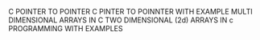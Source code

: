 C POINTER TO POINTER
C PINTER TO POINNTER WITH EXAMPLE
MULTI DIMENSIONAL ARRAYS IN C
TWO DIMENSIONAL (2d) ARRAYS IN c PROGRAMMING WITH EXAMPLES
